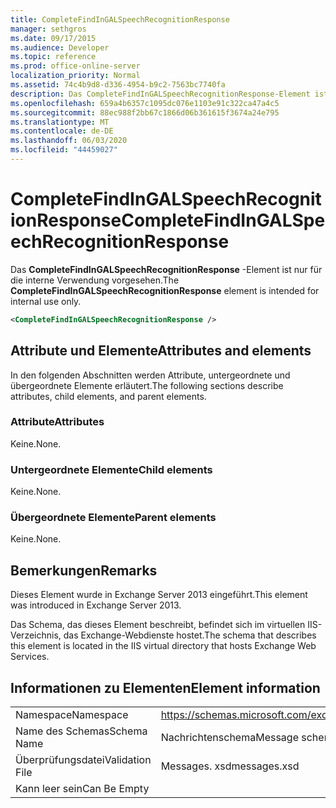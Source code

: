 ```yaml
---
title: CompleteFindInGALSpeechRecognitionResponse
manager: sethgros
ms.date: 09/17/2015
ms.audience: Developer
ms.topic: reference
ms.prod: office-online-server
localization_priority: Normal
ms.assetid: 74c4b9d8-d336-4954-b9c2-7563bc7740fa
description: Das CompleteFindInGALSpeechRecognitionResponse-Element ist nur für die interne Verwendung vorgesehen.
ms.openlocfilehash: 659a4b6357c1095dc076e1103e91c322ca47a4c5
ms.sourcegitcommit: 88ec988f2bb67c1866d06b361615f3674a24e795
ms.translationtype: MT
ms.contentlocale: de-DE
ms.lasthandoff: 06/03/2020
ms.locfileid: "44459027"
---
```

# <a name="completefindingalspeechrecognitionresponse"></a><span data-ttu-id="41a58-103">CompleteFindInGALSpeechRecognitionResponse</span><span class="sxs-lookup"><span data-stu-id="41a58-103">CompleteFindInGALSpeechRecognitionResponse</span></span>

<span data-ttu-id="41a58-104">Das **CompleteFindInGALSpeechRecognitionResponse** -Element ist nur für die interne Verwendung vorgesehen.</span><span class="sxs-lookup"><span data-stu-id="41a58-104">The **CompleteFindInGALSpeechRecognitionResponse** element is intended for internal use only.</span></span> 
  
```XML
<CompleteFindInGALSpeechRecognitionResponse />
```

## <a name="attributes-and-elements"></a><span data-ttu-id="41a58-105">Attribute und Elemente</span><span class="sxs-lookup"><span data-stu-id="41a58-105">Attributes and elements</span></span>

<span data-ttu-id="41a58-106">In den folgenden Abschnitten werden Attribute, untergeordnete und übergeordnete Elemente erläutert.</span><span class="sxs-lookup"><span data-stu-id="41a58-106">The following sections describe attributes, child elements, and parent elements.</span></span>
  
### <a name="attributes"></a><span data-ttu-id="41a58-107">Attribute</span><span class="sxs-lookup"><span data-stu-id="41a58-107">Attributes</span></span>

<span data-ttu-id="41a58-108">Keine.</span><span class="sxs-lookup"><span data-stu-id="41a58-108">None.</span></span>
  
### <a name="child-elements"></a><span data-ttu-id="41a58-109">Untergeordnete Elemente</span><span class="sxs-lookup"><span data-stu-id="41a58-109">Child elements</span></span>

<span data-ttu-id="41a58-110">Keine.</span><span class="sxs-lookup"><span data-stu-id="41a58-110">None.</span></span>
  
### <a name="parent-elements"></a><span data-ttu-id="41a58-111">Übergeordnete Elemente</span><span class="sxs-lookup"><span data-stu-id="41a58-111">Parent elements</span></span>

<span data-ttu-id="41a58-112">Keine.</span><span class="sxs-lookup"><span data-stu-id="41a58-112">None.</span></span>
  
## <a name="remarks"></a><span data-ttu-id="41a58-113">Bemerkungen</span><span class="sxs-lookup"><span data-stu-id="41a58-113">Remarks</span></span>

<span data-ttu-id="41a58-114">Dieses Element wurde in Exchange Server 2013 eingeführt.</span><span class="sxs-lookup"><span data-stu-id="41a58-114">This element was introduced in Exchange Server 2013.</span></span>
  
<span data-ttu-id="41a58-115">Das Schema, das dieses Element beschreibt, befindet sich im virtuellen IIS-Verzeichnis, das Exchange-Webdienste hostet.</span><span class="sxs-lookup"><span data-stu-id="41a58-115">The schema that describes this element is located in the IIS virtual directory that hosts Exchange Web Services.</span></span>
  
## <a name="element-information"></a><span data-ttu-id="41a58-116">Informationen zu Elementen</span><span class="sxs-lookup"><span data-stu-id="41a58-116">Element information</span></span>

|||
|:-----|:-----|
|<span data-ttu-id="41a58-117">Namespace</span><span class="sxs-lookup"><span data-stu-id="41a58-117">Namespace</span></span>  <br/> |https://schemas.microsoft.com/exchange/services/2006/messages  <br/> |
|<span data-ttu-id="41a58-118">Name des Schemas</span><span class="sxs-lookup"><span data-stu-id="41a58-118">Schema Name</span></span>  <br/> |<span data-ttu-id="41a58-119">Nachrichtenschema</span><span class="sxs-lookup"><span data-stu-id="41a58-119">Message schema</span></span>  <br/> |
|<span data-ttu-id="41a58-120">Überprüfungsdatei</span><span class="sxs-lookup"><span data-stu-id="41a58-120">Validation File</span></span>  <br/> |<span data-ttu-id="41a58-121">Messages. xsd</span><span class="sxs-lookup"><span data-stu-id="41a58-121">messages.xsd</span></span>  <br/> |
|<span data-ttu-id="41a58-122">Kann leer sein</span><span class="sxs-lookup"><span data-stu-id="41a58-122">Can Be Empty</span></span>  <br/> ||
   

